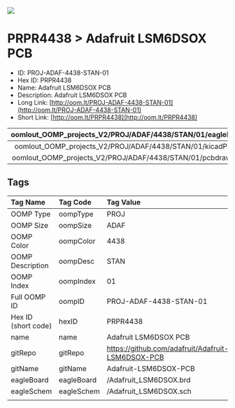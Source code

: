 


  
![][im]
# PRPR4438 > Adafruit LSM6DSOX PCB

- ID: PROJ-ADAF-4438-STAN-01
- Hex ID: PRPR4438
- Name: Adafruit LSM6DSOX PCB
- Description: Adafruit LSM6DSOX PCB
- Long Link: [http://oom.lt/PROJ-ADAF-4438-STAN-01](http://oom.lt/PROJ-ADAF-4438-STAN-01)
- Short Link: [http://oom.lt/PRPR4438](http://oom.lt/PRPR4438)
  

|oomlout_OOMP_projects_V2/PROJ/ADAF/4438/STAN/01/eagleImage.png|oomlout_OOMP_projects_V2/PROJ/ADAF/4438/STAN/01/eagleSchemImage.png|oomlout_OOMP_projects_V2/PROJ/ADAF/4438/STAN/01/kicadPcb3dFront.png|oomlout_OOMP_projects_V2/PROJ/ADAF/4438/STAN/01/kicadPcb3dBack.png|
| :---: | :---: | :---: | :---: |
|oomlout_OOMP_projects_V2/PROJ/ADAF/4438/STAN/01/kicadPcb3d.png|oomlout_OOMP_projects_V2/PROJ/ADAF/4438/STAN/01/bomBack.png|oomlout_OOMP_projects_V2/PROJ/ADAF/4438/STAN/01/bomFront.png|oomlout_OOMP_projects_V2/PROJ/ADAF/4438/STAN/01/pcbdraw.svg|
|oomlout_OOMP_projects_V2/PROJ/ADAF/4438/STAN/01/pcbdrawBack.svg||||

## Tags
  

|Tag Name|Tag Code|Tag Value|
| :--- | :--- | :--- |
|OOMP Type|oompType|PROJ|
|OOMP Size|oompSize|ADAF|
|OOMP Color|oompColor|4438|
|OOMP Description|oompDesc|STAN|
|OOMP Index|oompIndex|01|
|Full OOMP ID|oompID|PROJ-ADAF-4438-STAN-01|
|Hex ID (short code)|hexID|PRPR4438|
|name|name|Adafruit LSM6DSOX PCB|
|gitRepo|gitRepo|https://github.com/adafruit/Adafruit-LSM6DSOX-PCB|
|gitName|gitName|Adafruit-LSM6DSOX-PCB|
|eagleBoard|eagleBoard|/Adafruit_LSM6DSOX.brd|
|eagleSchem|eagleSchem|/Adafruit_LSM6DSOX.sch|
||||



[im]: PROJ/ADAF/4438/STAN/01/kicadPcb3d_450.png

